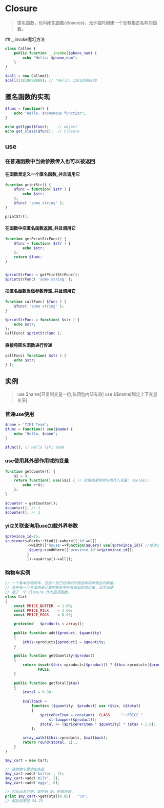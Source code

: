 # Closure
>匿名函数，也叫闭包函数(closures)，允许临时创建一个没有指定名称的函数。

##__invoke魔幻方法
```php
class Callme {
    public function __invoke($phone_num) {
        echo "Hello: $phone_num";
    }
}
 
$call = new Callme();
$call(13810688888); // "Hello: 13810688888

```


## 匿名函数的实现
```php
$func = function() {
    echo "Hello, anonymous function";
}
 
echo gettype($func);    // object
echo get_class($func);  // Closure

```

## use

### 在普通函数中当做参数传入也可以被返回

#### 在函数里定义一个匿名函数_并且调用它
```php
function printStr() {
    $func = function( $str ) {
        echo $str;
    };
    $func( 'some string' );
}

printStr();
```

#### 在函数中把匿名函数返回_并且调用它
```php
function getPrintStrFunc() {
    $func = function( $str ) {
        echo $str;
    };
    return $func;
}


$printStrFunc = getPrintStrFunc();
$printStrFunc( 'some string' );


```

#### 把匿名函数当做参数传递_并且调用它
```php
function callFunc( $func ) {
    $func( 'some string' );
}

$printStrFunc = function( $str ) {
    echo $str;
};
callFunc( $printStrFunc );

```

#### 直接将匿名函数进行传递
```php
callFunc( function( $str ) {
    echo $str;
} );
```

## 实例
>use $name[只复制变量一份,仅闭包内部有效]  
>use &$name[绑定上下变量关系]  

### 普通use使用

```php
$name = 'TIPI Team';
$func = function() use($name) {
    echo "Hello, $name";
}
 
$func(); // Hello TIPI Team

```

### use使用其外部作用域的变量
```php
function getCounter() {
    $i = 0;
    return function() use(&$i) { // 这里如果使用引用传入变量: use(&$i)
        echo ++$i;
    };
}
 
$counter = getCounter();
$counter(); // 1
$counter(); // 2
```

### yii2关联查询用use加载外界参数
```php
$province_id=15;
$customers=Parks::find()->where(['id'=>2])
          ->width(['house'=>function($query) use($province_id){ //使用use调用外部的变量
           $query->andWhere(['province_id'=>$province_id]);
          }
          ])->asArray()->all();
```

### 购物车实例
```php
// 一个基本的购物车，包括一些已经添加的商品和每种商品的数量。
// 其中有一个方法用来计算购物车中所有商品的总价格，该方法使
// 用了一个 closure 作为回调函数。
class Cart
{
    const PRICE_BUTTER  = 1.00;
    const PRICE_MILK    = 3.00;
    const PRICE_EGGS    = 6.95;

    protected   $products = array();
    
    public function add($product, $quantity)
    {
        $this->products[$product] = $quantity;
    }
    
    public function getQuantity($product)
    {
        return isset($this->products[$product]) ? $this->products[$product] :
               FALSE;
    }
    
    public function getTotal($tax)
    {
        $total = 0.00;
        
        $callback =
            function ($quantity, $product) use ($tax, &$total)
            {
                $pricePerItem = constant(__CLASS__ . "::PRICE_" .
                    strtoupper($product));
                $total += ($pricePerItem * $quantity) * ($tax + 1.0);
            };
        
        array_walk($this->products, $callback);
        return round($total, 2);;
    }
}

$my_cart = new Cart;

// 往购物车里添加条目
$my_cart->add('butter', 1);
$my_cart->add('milk', 3);
$my_cart->add('eggs', 6);

// 打出出总价格，其中有 5% 的销售税.
print $my_cart->getTotal(0.05) . "\n";
// 最后结果是 54.29
```
